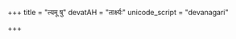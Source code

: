 +++
title = "त्यमू षु"
devatAH = "तार्क्ष्यः"
unicode_script = "devanagari"

+++
<div class="js_include" url="/vedAH/sAma/paravastu-saama/devaH/misc-devas/tyamU-Shu/"  newLevelForH1="1" includeTitle="true"> </div>